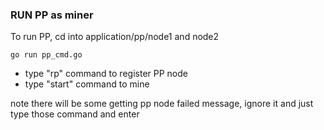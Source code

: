 ### RUN PP as miner
To run PP, cd into application/pp/node1 and node2
    
    go run pp_cmd.go

- type "rp" command to register PP node
- type "start" command to mine

note there will be some getting pp node failed message, ignore it and just type those command and enter

